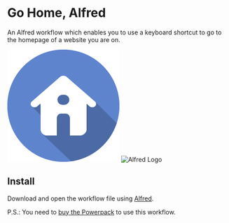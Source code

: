 # Go Home, Alfred
An Alfred workflow which enables you to use a keyboard shortcut to go to the homepage of a website you are on.

![Alfred Logo](logo.png)
![Alfred Logo](https://cloud.githubusercontent.com/assets/398893/3528722/5b5b30c6-0792-11e4-956d-750ac3a00bd8.png)

## Install

Download and open the workflow file using [Alfred](https://www.alfredapp.com/).

P.S.: You need to [buy the Powerpack](https://buy.alfredapp.com/) to use this workflow.
